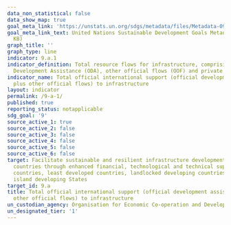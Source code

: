 ```yaml
---
data_non_statistical: false
data_show_map: true
goal_meta_link: 'https://unstats.un.org/sdgs/metadata/files/Metadata-09-0A-01.pdf '
goal_meta_link_text: United Nations Sustainable Development Goals Metadata (PDF 208
  KB)
graph_title: ''
graph_type: line
indicator: 9.a.1
indicator_definition: Total resource flows for infrastructure, comprising Official
  Development Assistance (ODA), other official flows (OOF) and private flows
indicator_name: Total official international support (official development assistance
  plus other official flows) to infrastructure
layout: indicator
permalink: /9-a-1/
published: true
reporting_status: notapplicable
sdg_goal: '9'
source_active_1: true
source_active_2: false
source_active_3: false
source_active_4: false
source_active_5: false
source_active_6: false
target: Facilitate sustainable and resilient infrastructure development in developing
  countries through enhanced financial, technological and technical support to African
  countries, least developed countries, landlocked developing countries and small
  island developing States
target_id: 9.a
title: Total official international support (official development assistance plus
  other official flows) to infrastructure
un_custodian_agency: Organisation for Economic Co-operation and Development (OECD)
un_designated_tier: '1'
---
```

